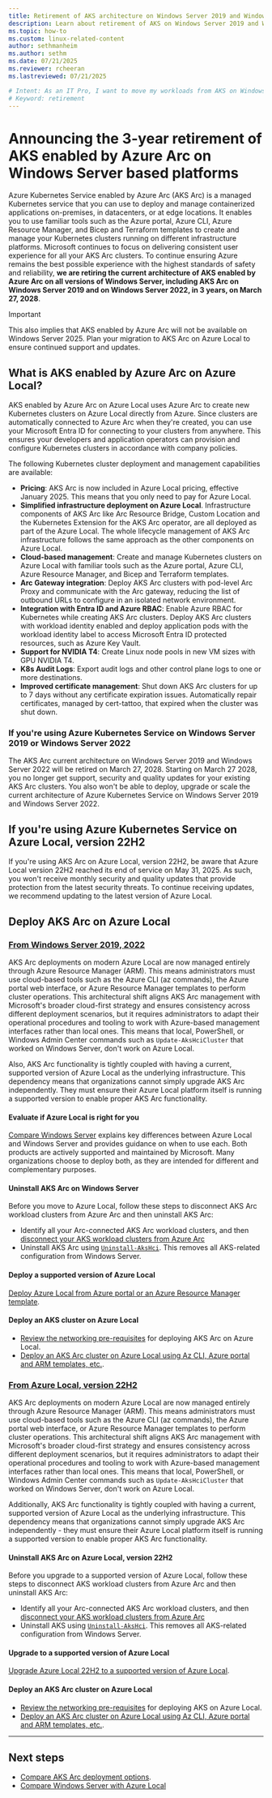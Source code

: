 ```yaml
---
title: Retirement of AKS architecture on Windows Server 2019 and Windows Server 2022
description: Learn about retirement of AKS on Windows Server 2019 and Windows Server 2022.
ms.topic: how-to
ms.custom: linux-related-content
author: sethmanheim
ms.author: sethm
ms.date: 07/21/2025
ms.reviewer: rcheeran
ms.lastreviewed: 07/21/2025

# Intent: As an IT Pro, I want to move my workloads from AKS on Windows Server to the latest version of AKS on Azure Local.
# Keyword: retirement
---
```


# Announcing the 3-year retirement of AKS enabled by Azure Arc on Windows Server based platforms

Azure Kubernetes Service enabled by Azure Arc (AKS Arc) is a managed Kubernetes service that you can use to deploy and manage containerized applications on-premises, in datacenters, or at edge locations. It enables you to use familiar tools such as the Azure portal, Azure CLI, Azure Resource Manager, and Bicep and Terraform templates to create and manage your Kubernetes clusters running on different infrastructure platforms. Microsoft continues to focus on delivering consistent user experience for all your AKS Arc clusters. To continue ensuring Azure remains the best possible experience with the highest standards of safety and reliability, **we are retiring the current architecture of AKS enabled by Azure Arc on all versions of Windows Server, including AKS Arc on Windows Server 2019 and on Windows Server 2022, in 3 years, on March 27, 2028**.

> [!IMPORTANT]
> This also implies that AKS enabled by Azure Arc will not be available on Windows Server 2025. Plan your migration to AKS Arc on Azure Local to ensure continued support and updates.

## What is AKS enabled by Azure Arc on Azure Local?

AKS enabled by Azure Arc on Azure Local uses Azure Arc to create new Kubernetes clusters on Azure Local directly from Azure. Since clusters are automatically connected to Azure Arc when they're created, you can use your Microsoft Entra ID for connecting to your clusters from anywhere. This ensures your developers and application operators can provision and configure Kubernetes clusters in accordance with company policies.

The following Kubernetes cluster deployment and management capabilities are available:

- **Pricing**: AKS Arc is now included in Azure Local pricing, effective January 2025. This means that you only need to pay for Azure Local.
- **Simplified infrastructure deployment on Azure Local**. Infrastructure components of AKS Arc like Arc Resource Bridge, Custom Location and the Kubernetes Extension for the AKS Arc operator, are all deployed as part of the Azure Local. The whole lifecycle management of AKS Arc infrastructure follows the same approach as the other components on Azure Local.
- **Cloud-based management**: Create and manage Kubernetes clusters on Azure Local with familiar tools such as the Azure portal, Azure CLI, Azure Resource Manager, and Bicep and Terraform templates.
- **Arc Gateway integration**: Deploy AKS Arc clusters with pod-level Arc Proxy and communicate with the Arc gateway, reducing the list of outbound URLs to configure in an isolated network environment.
- **Integration with Entra ID and Azure RBAC**: Enable Azure RBAC for Kubernetes while creating AKS Arc clusters. Deploy AKS Arc clusters with workload identity enabled and deploy application pods with the workload identity label to access Microsoft Entra ID protected resources, such as Azure Key Vault.
- **Support for NVIDIA T4**: Create Linux node pools in new VM sizes with GPU NVIDIA T4.
- **K8s Audit Logs**: Export audit logs and other control plane logs to one or more destinations.
- **Improved certificate management**: Shut down AKS Arc clusters for up to 7 days without any certificate expiration issues. Automatically repair certificates, managed by cert-tattoo, that expired when the cluster was shut down.

### If you're using Azure Kubernetes Service on Windows Server 2019 or Windows Server 2022

The AKS Arc current architecture on Windows Server 2019 and Windows Server 2022 will be retired on March 27, 2028. Starting on March 27 2028, you no longer get support, security and quality updates for your existing AKS Arc clusters. You also won't be able to deploy, upgrade or scale the current architecture of Azure Kubernetes Service on Windows Server 2019 and Windows Server 2022.

## If you're using Azure Kubernetes Service on Azure Local, version 22H2

If you're using AKS Arc on Azure Local, version 22H2, be aware that Azure Local version 22H2 reached its end of service on May 31, 2025. As such, you won't receive monthly security and quality updates that provide protection from the latest security threats. To continue receiving updates, we recommend updating to the latest version of Azure Local.

## Deploy AKS Arc on Azure Local

### [From Windows Server 2019, 2022](#tab/ws)

AKS Arc deployments on modern Azure Local are now managed entirely through Azure Resource Manager (ARM). This means administrators must use cloud-based tools such as the Azure CLI (az commands), the Azure portal web interface, or Azure Resource Manager templates to perform cluster operations. This architectural shift aligns AKS Arc management with Microsoft's broader cloud-first strategy and ensures consistency across different deployment scenarios, but it requires administrators to adapt their operational procedures and tooling to work with Azure-based management interfaces rather than local ones. This means that local, PowerShell, or Windows Admin Center commands such as `Update-AksHciCluster` that worked on Windows Server, don't work on Azure Local.

Also, AKS Arc functionality is tightly coupled with having a current, supported version of Azure Local as the underlying infrastructure. This dependency means that organizations cannot simply upgrade AKS Arc independently. They must ensure their Azure Local platform itself is running a supported version to enable proper AKS Arc functionality.

#### Evaluate if Azure Local is right for you

[Compare Windows Server](/azure/azure-local/concepts/compare-windows-server) explains key differences between Azure Local and Windows Server and provides guidance on when to use each. Both products are actively supported and maintained by Microsoft. Many organizations choose to deploy both, as they are intended for different and complementary purposes.

#### Uninstall AKS Arc on Windows Server

Before you move to Azure Local, follow these steps to disconnect AKS Arc workload clusters from Azure Arc and then uninstall AKS Arc:

- Identify all your Arc-connected AKS Arc workload clusters, and then [disconnect your AKS workload clusters from Azure Arc](connect-to-arc.md#disconnect-your-aks-cluster-from-azure-arc)
- Uninstall AKS Arc using [`Uninstall-AksHci`](/azure/aks/aksarc/reference/ps/uninstall-akshci). This removes all AKS-related configuration from Windows Server.

#### Deploy a supported version of Azure Local

[Deploy Azure Local from Azure portal or an Azure Resource Manager template](/azure/azure-local/deploy/deployment-introduction).

#### Deploy an AKS cluster on Azure Local

- [Review the networking pre-requisites](aks-hci-network-system-requirements.md) for deploying AKS Arc on Azure Local.
- [Deploy an AKS Arc cluster on Azure Local using Az CLI, Azure portal and ARM templates, etc.](aks-create-clusters-cli.md).

### [From Azure Local, version 22H2](#tab/22H2)

AKS Arc deployments on modern Azure Local are now managed entirely through Azure Resource Manager (ARM). This means administrators must use cloud-based tools such as the Azure CLI (az commands), the Azure portal web interface, or Azure Resource Manager templates to perform cluster operations. This architectural shift aligns AKS Arc management with Microsoft's broader cloud-first strategy and ensures consistency across different deployment scenarios, but it requires administrators to adapt their operational procedures and tooling to work with Azure-based management interfaces rather than local ones. This means that local, PowerShell, or Windows Admin Center commands such as `Update-AksHciCluster` that worked on Windows Server, don't work on Azure Local.

Additionally, AKS Arc functionality is tightly coupled with having a current, supported version of Azure Local as the underlying infrastructure. This dependency means that organizations cannot simply upgrade AKS Arc independently - they must ensure their Azure Local platform itself is running a supported version to enable proper AKS Arc functionality.

#### Uninstall AKS Arc on Azure Local, version 22H2

Before you upgrade to a supported version of Azure Local, follow these steps to disconnect AKS workload clusters from Azure Arc and then uninstall AKS Arc:

- Identify all your Arc-connected AKS Arc workload clusters, and then [disconnect your AKS workload clusters from Azure Arc](connect-to-arc.md#disconnect-your-aks-cluster-from-azure-arc)
- Uninstall AKS using [`Uninstall-AksHci`](/azure/aks/aksarc/reference/ps/uninstall-akshci). This removes all AKS-related configuration from Windows Server.

#### Upgrade to a supported version of Azure Local

[Upgrade Azure Local 22H2 to a supported version of Azure Local](/azure/azure-local/upgrade/about-upgrades-23h2).

#### Deploy an AKS Arc cluster on Azure Local

- [Review the networking pre-requisites](aks-hci-network-system-requirements.md) for deploying AKS on Azure Local.
- [Deploy an AKS Arc cluster on Azure Local using Az CLI, Azure portal and ARM templates, etc.](aks-create-clusters-cli.md).

---

## Next steps

- [Compare AKS Arc deployment options](https://techcommunity.microsoft.com/blog/azurearcblog/comparing-feature-sets-for-aks-enabled-by-azure-arc-deployment-options/4188163).
- [Compare Windows Server with Azure Local](/azure/azure-local/concepts/compare-windows-server)

